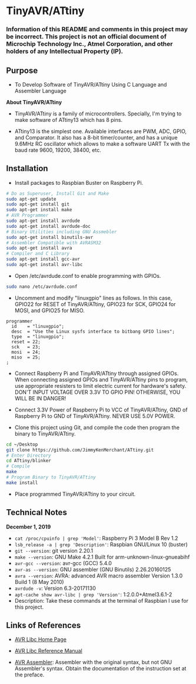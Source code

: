 # TinyAVR/ATtiny

### Information of this README and comments in this project may be incorrect. This project is not an official document of Microchip Technology Inc., Atmel Corporation, and other holders of any Intellectual Property (IP).

## Purpose

* To Develop Software of TinyAVR/ATtiny Using C Language and Assembler Language

**About TinyAVR/ATtiny**

* TinyAVR/ATtiny is a family of microcontrollers. Specially, I'm trying to make software of ATtiny13 which has 8 pins.

* ATtiny13 is the simplest one. Available interfaces are PWM, ADC, GPIO, and Comparator. It also has a 8-bit timer/counter, and has a unique 9.6MHz RC oscillator which allows to make a software UART Tx with the baud rate 9600, 19200, 38400, etc.

## Installation

* Install packages to Raspbian Buster on Raspberry Pi.

```bash
# Do as Superuser, Install Git and Make
sudo apt-get update
sudo apt-get install git
sudo apt-get install make
# AVR Programmer
sudo apt-get install avrdude
sudo apt-get install avrdude-doc
# Binary Utilities including GNU Assmebler
sudo apt-get install binutils-avr
# Assembler Compatible with AVRASM32
sudo apt-get install avra
# Compiler and C Library
sudo apt-get install gcc-avr
sudo apt-get install avr-libc
```

* Open /etc/avrdude.conf to enable programming with GPIOs.

```bash
sudo nano /etc/avrdude.conf
```

* Uncomment and modify "linuxgpio" lines as follows. In this case, GPIO22 for RESET of TinyAVR/ATtiny, GPIO23 for SCK, GPIO24 for MOSI, and GPIO25 for MISO.

```
programmer
  id    = "linuxgpio";
  desc  = "Use the Linux sysfs interface to bitbang GPIO lines";
  type  = "linuxgpio";
  reset = 22;
  sck   = 23;
  mosi  = 24;
  miso  = 25;
;
```

* Connect Raspberry Pi and TinyAVR/ATtiny through assigned GPIOs. When connecting assigned GPIOs and TinyAVR/ATtiny pins to program, use appropriate resisters to limit electric current for hardware's safety. DON'T INPUT VOLTAGE OVER 3.3V TO GPIO PIN! OTHERWISE, YOU WILL BE IN DANGER!

* Connect 3.3V Power of Raspberry Pi to VCC of TinyAVR/ATtiny, GND of Raspberry Pi to GND of TinyAVR/ATtiny. NEVER USE 5.0V POWER.

* Clone this project using Git, and compile the code then program the binary to TinyAVR/ATtiny.

```bash
cd ~/Desktop
git clone https://github.com/JimmyKenMerchant/ATtiny.git
# Enter Directory
cd ATtiny/blinker
# Compile
make
# Program Binary to TinyAVR/ATtiny
make install
```

* Place programmed TinyAVR/ATtiny to your circuit.

## Technical Notes

**December 1, 2019**

* `cat /proc/cpuinfo | grep 'Model'`: Raspberry Pi 3 Model B Rev 1.2
* `lsb_release -a | grep 'Description'`: Raspbian GNU/Linux 10 (buster)
* `git --version`: git version 2.20.1
* `make --version`: GNU Make 4.2.1 Built for arm-unknown-linux-gnueabihf
* `avr-gcc --version`: avr-gcc (GCC) 5.4.0
* `avr-as --version`: GNU assembler (GNU Binutils) 2.26.20160125
* `avra --version`: AVRA: advanced AVR macro assembler Version 1.3.0 Build 1 (8 May 2010)
* `avrdude -v`: Version 6.3-20171130
* `apt-cache show avr-libc | grep 'Version'`: 1:2.0.0+Atmel3.6.1-2
* Description: Take these commands at the terminal of Raspbian I use for this project.

## Links of References

* [AVR Libc Home Page](http://www.nongnu.org/avr-libc/)

* [AVR Libc Reference Manual](https://www.microchip.com/webdoc/AVRLibcReferenceManual/index.html)

* [AVR Assembler](https://www.microchip.com/webdoc/GUID-E06F3258-483F-4A7B-B1F8-69933E029363/index.html): Assembler with the original syntax, but not GNU Assembler's syntax. Obtain the documentation of the instruction set at the preface.
